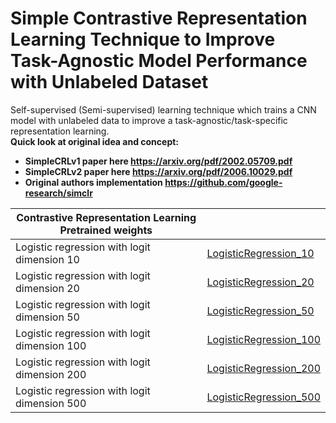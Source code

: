 # Simple Contrastive Representation Learning Technique to Improve Task-Agnostic Model Performance with Unlabeled Dataset
Self-supervised (Semi-supervised) learning technique which trains a CNN model with unlabeled data to improve a task-agnostic/task-specific representation learning.<br>
<b>Quick look at original idea and concept: <b> 
  - SimpleCRLv1 paper here <a href="https://arxiv.org/pdf/2002.05709.pdf">https://arxiv.org/pdf/2002.05709.pdf</a> 
  - SimpleCRLv2 paper here <a href='https://arxiv.org/pdf/2006.10029.pdf'>https://arxiv.org/pdf/2006.10029.pdf</a>
  - Original authors implementation <a href = "https://github.com/google-research/simclr">https://github.com/google-research/simclr</a>
  
  
| Contrastive Representation Learning            Pretrained weights     |                                                |
|----------------------------------------------|------------------------|
| Logistic regression with logit dimension 10  | [LogisticRegression_10](https://drive.google.com/file/d/1eN9RHzBn69Il9dxy0zIARKrnJhxo_SxE/view?usp=sharing) |
| Logistic regression with logit dimension 20  | [LogisticRegression_20](https://drive.google.com/file/d/1ZNvXnofGR4StzBFoewr65BqzIokrrDyO/view?usp=sharing) |
| Logistic regression with logit dimension 50  | [LogisticRegression_50](https://drive.google.com/file/d/1Kz2HGVnlTl_h0qXJwOijzvANTYCrapCO/view?usp=sharing) |
| Logistic regression with logit dimension 100 | [LogisticRegression_100](https://drive.google.com/file/d/10jyzLyr-q02RfqyFAOLdadwAKhLWP5pi/view?usp=sharing) |
| Logistic regression with logit dimension 200 | [LogisticRegression_200](https://drive.google.com/file/d/1I91fb-JB17nZpgnM7vZbdR8uzN-vYxUb/view?usp=sharing) |
| Logistic regression with logit dimension 500 | [LogisticRegression_500](https://drive.google.com/file/d/1HIPVP2NwTKc40ez4VjrQ-D4Dpvtl0qJH/view?usp=sharing) |
